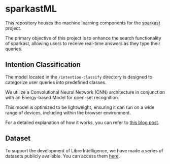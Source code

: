 # sparkastML

This repository houses the machine learning components for the [sparkast](https://github.com/alikia2x/sparkast) project.

The primary objective of this project is to enhance the search functionality of sparkast, allowing users to receive real-time answers as they type their queries.

## Intention Classification

The model located in the `/intention-classify` directory is designed to categorize user queries into predefined classes.

We utilize a Convolutional Neural Network (CNN) architecture in conjunction with an Energy-based Model for open-set recognition.

This model is optimized to be lightweight, ensuring it can run on a wide range of devices, including within the browser environment.

For a detailed explanation of how it works, you can refer to [this blog post](https://blog.alikia2x.com/en/posts/sparkastml-intention/).

## Dataset

To support the development of Libre Intelligence, we have made a series of datasets publicly available. You can access them [here](./dataset/public/README.md).

